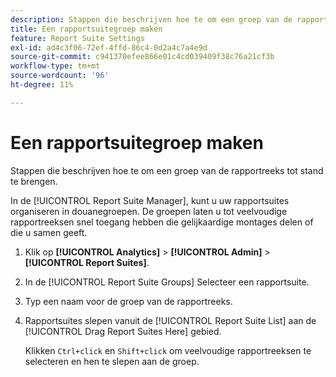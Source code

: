```yaml
---
description: Stappen die beschrijven hoe te om een groep van de rapportreeks tot stand te brengen.
title: Een rapportsuitegroep maken
feature: Report Suite Settings
exl-id: ad4c3f06-72ef-4ffd-86c4-0d2a4c7a4e9d
source-git-commit: c941370efee866e01c4cd039409f38c76a21cf3b
workflow-type: tm+mt
source-wordcount: '96'
ht-degree: 11%

---
```


# Een rapportsuitegroep maken

Stappen die beschrijven hoe te om een groep van de rapportreeks tot stand te brengen.

In de [!UICONTROL Report Suite Manager], kunt u uw rapportsuites organiseren in douanegroepen. De groepen laten u tot veelvoudige rapportreeksen snel toegang hebben die gelijkaardige montages delen of die u samen geeft.

1. Klik op **[!UICONTROL Analytics]** > **[!UICONTROL Admin]** > **[!UICONTROL Report Suites]**.
1. In de [!UICONTROL Report Suite Groups] Selecteer een rapportsuite.
1. Typ een naam voor de groep van de rapportreeks.
1. Rapportsuites slepen vanuit de [!UICONTROL Report Suite List] aan de [!UICONTROL Drag Report Suites Here] gebied.

   Klikken `Ctrl+click` en `Shift+click` om veelvoudige rapportreeksen te selecteren en hen te slepen aan de groep.
